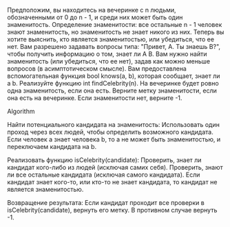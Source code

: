 Предположим, вы находитесь на вечеринке с n людьми, обозначенными от 0 до n - 1, 
и среди них может быть один знаменитость. Определение знаменитости: все остальные n - 1 человек знают знаменитость, 
но знаменитость не знает никого из них.
Теперь вы хотите выяснить, кто является знаменитостью, или убедиться, что ее нет. 
Вам разрешено задавать вопросы типа: "Привет, A. Ты знаешь B?", чтобы получить информацию о том, знает ли A B. 
Вам нужно найти знаменитость (или убедиться, что ее нет), задав как можно меньше вопросов (в асимптотическом смысле).
Вам предоставлена вспомогательная функция bool knows(a, b), которая сообщает, знает ли a b. 
Реализуйте функцию int findCelebrity(n). На вечеринке будет ровно одна знаменитость, если она есть.
Верните метку знаменитости, если она есть на вечеринке. Если знаменитости нет, верните -1.

Algorithm

Найти потенциального кандидата на знаменитость:
Использовать один проход через всех людей, чтобы определить возможного кандидата.
Если человек a знает человека b, то a не может быть знаменитостью, и переключаем кандидата на b.

Реализовать функцию isCelebrity(candidate):
Проверить, знает ли кандидат кого-либо из людей (исключая самих себя).
Проверить, знают ли все остальные кандидата (исключая самого кандидата).
Если кандидат знает кого-то, или кто-то не знает кандидата, то кандидат не является знаменитостью.

Возвращение результата:
Если кандидат проходит все проверки в isCelebrity(candidate), вернуть его метку.
В противном случае вернуть -1.